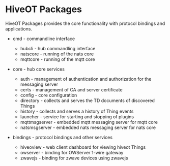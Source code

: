 # HiveOT Packages

HiveOT Packages provides the core functionality with protocol bindings and applications.

* cmd - commandline interface
    * hubcli - hub commandling interface
    * natscore - running of the nats core
    * mqttcore - running of the mqtt core

* core - hub core services
    * auth - management of authentication and authorization for the messaging server
    * certs - management of CA and server certificate
    * config - core configuration
    * directory - collects and serves the TD documents of discovered Things
    * history - collects and serves a history of Thing events
    * launcher - service for starting and stopping of plugins
    * mqttmsgserver - embedded mqtt messaging server for mqtt core
    * natsmsgserver - embedded nats messaging server for nats core

* bindings - protocol bindings and other services
    * hiveoview - web client dashboard for viewing hiveot Things
    * owserver - binding for OWServer 1-wire gateway
    * zwavejs - binding for zwave devices using zwavejs
